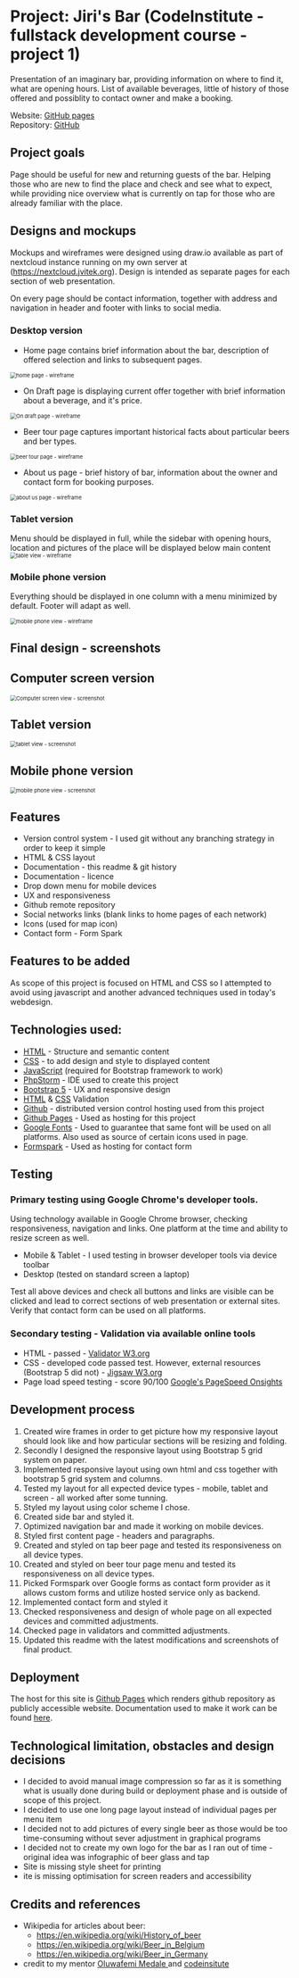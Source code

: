 # Project: Jiri's Bar (CodeInstitute - fullstack development course - project 1)

Presentation of an imaginary bar, providing information on where to find it, what are opening hours. List of available beverages, little of history of those offered and possiblity to contact owner and make a booking.   

Website: [GitHub pages](https://citanus006.github.io/codeinstitute-project1-Jiris-bar)  
Repository: [GitHub](https://github.com/citanus006/codeinstitute-project1-Jiris-bar)


## Project  goals

Page should be useful for new and returning guests of the bar. Helping those who are new to find the place and check and see what to expect, while providing nice overview what is currently on tap for those who are already familiar with the place.    

## Designs and mockups

Mockups and wireframes were designed using draw.io available as part of nextcloud instance running on my own server at (https://nextcloud.jvitek.org). Design is intended as separate pages for each section of web presentation. 

On every page should be contact information, together with address and navigation in header and footer with links to social media.  

### Desktop version

- Home page contains brief information about the bar, description of offered selection and links to subsequent pages. 

<img src="assets/images/wireframes/home-page.png" alt="home page - wireframe" style="zoom: 67%;" />

- On Draft page is displaying current offer together with brief information about a beverage, and it's price.

<img src="assets/images/wireframes/on-draft.png" alt="On draft page - wireframe" style="zoom: 67%;" />

- Beer tour page captures important historical facts about particular beers and ber types.

<img src="assets/images/wireframes/beer-tour.png" alt="beer tour page - wireframe" style="zoom: 67%;" />

- About us page - brief history of bar, information about the owner and contact form for booking purposes. 

<img src="assets/images/wireframes/about-us.png" alt="about us page - wireframe" style="zoom: 67%;" />


### Tablet version

Menu should be displayed in full, while the sidebar with opening hours, location and pictures of the place will be displayed below main content  
<img src="assets/images/wireframes/tablet-view.png" alt="table view - wireframe" style="zoom: 67%;" />

### Mobile phone version

Everything should be displayed in one column with a menu minimized by default. Footer will adapt as well. 

<img src="assets/images/wireframes/mobile-view.png" alt="mobile phone view - wireframe" style="zoom: 67%;" />

## Final design - screenshots

## Computer screen version
<img src="assets/images/screenshots/screen-view.png" alt="Computer screen view - screenshot" style="zoom: 67%;" />

## Tablet version
<img src="assets/images/screenshots/tablet-view.png" alt="tablet view - screenshot" style="zoom: 67%;" />

## Mobile phone version
<img src="assets/images/screenshots/mobile-view.png" alt="mobile phone view - screenshot" style="zoom: 67%;" />


## Features
- Version control system - I used git without any branching strategy in order to keep it simple
- HTML & CSS layout
- Documentation - this readme & git history
- Documentation - licence
- Drop down menu for mobile devices
- UX and responsiveness
- Github remote repository
- Social networks links (blank links to home pages of each network)
- Icons (used for map icon)
- Contact form - Form Spark

## Features to be added
As scope of this project is focused on HTML and CSS so I attempted to avoid using javascript and another advanced techniques used in today's webdesign.

## Technologies used:
 - [HTML](https://developer.mozilla.org/en-US/docs/Web/Guide/HTML/HTML5) - Structure and semantic content
 - [CSS](https://developer.mozilla.org/en-US/docs/Web/CSS) - to add design and style to displayed content
 - [JavaScript](https://developer.mozilla.org/en-US/docs/Web/JavaScript) (required for Bootstrap framework to work)
 - [PhpStorm](https://www.jetbrains.com/phpstorm/) - IDE used to create this project
 - [Bootstrap 5](https://getbootstrap.com/)  - UX and responsive design  
 - [HTML](https://validator.w3.org/) & [CSS](https://jigsaw.w3.org/css-validator/) Validation
 - [Github](https://www.github.com/) - distributed version control hosting used from this project
 - [Github Pages](https://pages.github.com/) - Used as hosting for this project 
 - [Google Fonts](https://fonts.google.com/) - Used to guarantee that same font will be used on all platforms. Also used as source of certain icons used in page.
 - [Formspark](https://formspark.io/) - Used as hosting for contact form
 
## Testing

### Primary testing using Google Chrome's developer tools.

Using technology available in Google Chrome browser, checking responsiveness, navigation and links. One platform at the time and ability to resize screen as well. 
 - Mobile & Tablet - I used testing in browser developer tools via device toolbar
 - Desktop (tested on standard screen a laptop)

Test all above devices and check all buttons and links are visible can be clicked and lead to correct sections of web presentation or external sites. Verify that contact form can be used on all platforms.

### Secondary testing - Validation via available online tools
 - HTML - passed - [Validator W3.org](https://validator.w3.org/nu/?doc=https%3A%2F%2Fcitanus006.github.io%2Fcodeinstitute-project1-Jiris-bar%2F)
 - CSS - developed code passed test. However, external resources (Bootstrap 5 did not) - [Jigsaw W3.org](https://jigsaw.w3.org/css-validator/validator?uri=https%3A%2F%2Fcitanus006.github.io%2Fcodeinstitute-project1-Jiris-bar%2F%23AboutUs&profile=css3svg&usermedium=all&warning=1&vextwarning=&lang=en) 
 - Page load speed testing - score 90/100 [Google's PageSpeed Onsights](https://developers.google.com/speed/pagespeed/insights/?url=https%3A%2F%2Fcitanus006.github.io%2Fcodeinstitute-project1-Jiris-bar%2F%23AboutUs)

## Development process
 1. Created wire frames in order to get picture how my responsive layout should look like and how particular sections will be resizing and folding. 
 2. Secondly I designed the responsive layout using Bootstrap 5 grid system on paper.
 3. Implemented responsive layout using own html and css together with bootstrap 5 grid system and columns.
 4. Tested my layout for all expected device types - mobile, tablet and screen - all worked after some tunning.   
 5. Styled my layout using color scheme I chose.
 6. Created side bar and styled it.
 7. Optimized navigation bar and made it working on mobile devices.
 8. Styled first content page - headers and paragraphs.
 9. Created and styled on tap beer page and tested its responsiveness on all device types.
 10. Created and styled on beer tour page menu and tested its responsiveness on all device types.
 11. Picked Formspark over Google forms as contact form provider as it allows custom forms and utilize hosted service only as backend.
 12. Implemented contact form and styled it
 13. Checked responsiveness and design of whole page on all expected devices and committed adjustments.
 14. Checked page in validators and committed adjustments.
 15. Updated this readme with the latest modifications and screenshots of final product.
 

 

## Deployment
The host for this site is [Github Pages](https://pages.github.com/) which renders github repository as publicly accessible website. Documentation used to make it work can be found [here](https://docs.github.com/en/github/working-with-github-pages/configuring-a-publishing-source-for-your-github-pages-site). 

## Technological limitation, obstacles and design decisions
 - I decided to avoid manual image compression so far as it is something what is usually done during build or deployment phase and is outside of scope of this project.
 - I decided to use one long page layout instead of individual pages per menu item 
 - I decided not to add pictures of every single beer as those would be too time-consuming without sever adjustment in graphical programs
 - I decided not to create my own logo for the bar as I ran out of time - original idea was infographic of beer glass and tap
 - Site is missing style sheet for printing
 - ite is missing optimisation for screen readers and accessibility 

## Credits and references
 - Wikipedia for articles about beer:
    - https://en.wikipedia.org/wiki/History_of_beer
    - https://en.wikipedia.org/wiki/Beer_in_Belgium
    - https://en.wikipedia.org/wiki/Beer_in_Germany
 - credit to my mentor [Oluwafemi Medale
   ](https://www.linkedin.com/in/omedale/?originalSubdomain=ng) and [codeinsitute](https://codeinsitute.net/)